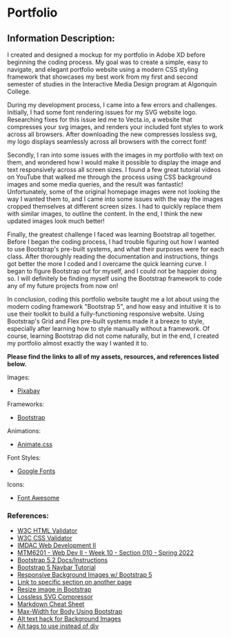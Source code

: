 # Portfolio

## Information Description:

I created and designed a mockup for my portfolio in Adobe XD before beginning the coding process. My goal was to create a simple, easy to navigate, and elegant portfolio website using a modern CSS styling framework that showcases my best work from my first and second semester of studies in the Interactive Media Design program at Algonquin College.
 
During my development process, I came into a few errors and challenges. Initially, I had some font rendering issues for my SVG website logo. Researching fixes for this issue led me to Vecta.io, a website that compresses your svg images, and renders your included font styles to work across all browsers. After downloading the new compresses lossless svg, my logo displays seamlessly across all browsers with the correct font!
 
Secondly, I ran into some issues with the images in my portfolio with text on them, and wondered how I would make it possible to display the image and text responsively across all screen sizes. I found a few great tutorial videos on YouTube that walked me through the process using CSS background images and some media queries, and the result was fantastic! Unfortunately, some of the original homepage images were not looking the way I wanted them to, and I came into some issues with the way the images cropped themselves at different screen sizes. I had to quickly replace them with similar images, to outline the content. In the end, I think the new updated images look much better!
 
Finally, the greatest challenge I faced was learning Bootstrap all together. Before I began the coding process, I had trouble figuring out how I wanted to use Bootstrap's pre-built systems, and what their purposes were for each class. After thoroughly reading the documentation and instructions, things got better the more I coded and I overcame the quick learning curve. I began to figure Bootstrap out for myself, and I could not be happier doing so. I will definitely be finding myself using the Bootstrap framework to code any of my future projects from now on!
 
In conclusion, coding this portfolio website taught me a lot about using the modern coding framework "Bootstrap 5", and how easy and intuitive it is to use their toolkit to build a fully-functioning responsive website. Using Bootstrap's Grid and Flex pre-built systems made it a breeze to style, especially after learning how to style manually without a framework. Of course, learning Bootstrap did not come naturally, but in the end, I created my portfolio almost exactly the way I wanted it to.

**Please find the links to all of my assets, resources, and references listed below.**

Images:
* [Pixabay](https://pixabay.com/)

Frameworks: 
* [Bootstrap](https://getbootstrap.com/)

Animations:
* [Animate.css](https://animate.style/)

Font Styles:
* [Google Fonts](https://fonts.google.com/)

Icons:
* [Font Awesome](https://fontawesome.com/)

### References:
* [W3C HTML Validator](https://validator.w3.org/nu/)
* [W3C CSS Validator](https://jigsaw.w3.org/css-validator/)
* [IMDAC Web Development II](https://imdac.github.io/mtm6201/content/)
* [MTM6201 - Web Dev II - Week 10 - Section 010 - Spring 2022](https://youtu.be/KoeG--XXVnU)
* [Bootstrap 5.2 Docs/Instructions](https://getbootstrap.com/)
* [Bootstrap 5 Navbar Tutorial](https://youtu.be/akXfF066MY0)
* [Responsive Background Images w/ Bootstrap 5](https://youtu.be/W87XNjvXiWw)
* [Link to specific section on another page](https://stackoverflow.com/questions/17687328/getting-a-link-to-go-to-a-specific-section-on-another-page)
* [Resize image in Bootstrap](https://www.codegrepper.com/code-examples/whatever/resize+image+in+bootstrap)
* [Lossless SVG Compressor](https://vecta.io/nano)
* [Markdown Cheat Sheet](https://www.markdownguide.org/cheat-sheet)
* [Max-Width for Body Using Bootstrap](https://stackoverflow.com/questions/9730263/setting-max-width-for-body-using-bootstrap)
* [Alt text hack for Background Images](https://www.davidmacd.com/blog/alternate-text-for-css-background-images.html)
* [Alt tags to use instead of div](https://html5doctor.com/element-index/)